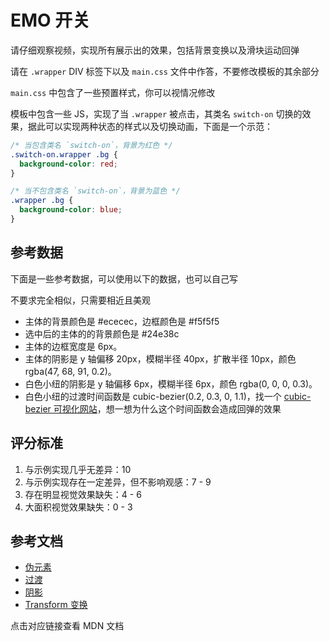 # EMO 开关

请仔细观察视频，实现所有展示出的效果，包括背景变换以及滑块运动回弹

请在 `.wrapper` DIV 标签下以及 `main.css` 文件中作答，不要修改模板的其余部分

`main.css` 中包含了一些预置样式，你可以视情况修改

模板中包含一些 JS，实现了当 `.wrapper` 被点击，其类名 `switch-on` 切换的效果，据此可以实现两种状态的样式以及切换动画，下面是一个示范：

```css
/* 当包含类名 `switch-on`，背景为红色 */
.switch-on.wrapper .bg {
  background-color: red;
}

/* 当不包含类名 `switch-on`，背景为蓝色 */
.wrapper .bg {
  background-color: blue;
}
```

## 参考数据

下面是一些参考数据，可以使用以下的数据，也可以自己写

不要求完全相似，只需要相近且美观

- 主体的背景颜色是 #ececec，边框颜色是 #f5f5f5
- 选中后的主体的的背景颜色是 #24e38c
- 主体的边框宽度是 6px。
- 主体的阴影是 y 轴偏移 20px，模糊半径 40px，扩散半径 10px，颜色 rgba(47, 68, 91, 0.2)。
- 白色小纽的阴影是 y 轴偏移 6px，模糊半径 6px，颜色 rgba(0, 0, 0, 0.3)。
- 白色小纽的过渡时间函数是 cubic-bezier(0.2, 0.3, 0, 1.1)，找一个 [cubic-bezier 可视化网站](https://www.cssportal.com/css-cubic-bezier-generator/)，想一想为什么这个时间函数会造成回弹的效果

## 评分标准

1. 与示例实现几乎无差异：10
2. 与示例实现存在一定差异，但不影响观感：7 - 9
3. 存在明显视觉效果缺失：4 - 6
4. 大面积视觉效果缺失：0 - 3

## 参考文档

- [伪元素](https://developer.mozilla.org/zh-CN/docs/Web/CSS/Pseudo-elements)
- [过渡](https://developer.mozilla.org/zh-CN/docs/Web/CSS/transition)
- [阴影](https://developer.mozilla.org/zh-CN/docs/Web/CSS/box-shadow)
- [Transform 变换](https://developer.mozilla.org/zh-CN/docs/Web/CSS/transform)

点击对应链接查看 MDN 文档
